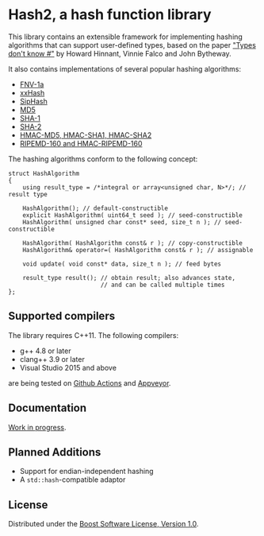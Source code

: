 # Hash2, a hash function library

This library contains an extensible framework for implementing
hashing algorithms that can support user-defined types, based on the paper
["Types don't know #"](http://www.open-std.org/jtc1/sc22/wg21/docs/papers/2014/n3980.html)
by Howard Hinnant, Vinnie Falco and John Bytheway.

It also contains implementations of several popular hashing algorithms:

* [FNV-1a](https://en.wikipedia.org/wiki/Fowler%E2%80%93Noll%E2%80%93Vo_hash_function)
* [xxHash](https://cyan4973.github.io/xxHash/)
* [SipHash](https://en.wikipedia.org/wiki/SipHash)
* [MD5](https://tools.ietf.org/html/rfc1321)
* [SHA-1](https://tools.ietf.org/html/rfc3174)
* [SHA-2](https://tools.ietf.org/html/rfc6234)
* [HMAC-MD5, HMAC-SHA1, HMAC-SHA2](https://tools.ietf.org/html/rfc2104)
* [RIPEMD-160 and HMAC-RIPEMD-160](https://homes.esat.kuleuven.be/%7Ebosselae/ripemd160.html)

The hashing algorithms conform to the following concept:

```
struct HashAlgorithm
{
    using result_type = /*integral or array<unsigned char, N>*/; // result type

    HashAlgorithm(); // default-constructible
    explicit HashAlgorithm( uint64_t seed ); // seed-constructible
    HashAlgorithm( unsigned char const* seed, size_t n ); // seed-constructible

    HashAlgorithm( HashAlgorithm const& r ); // copy-constructible
    HashAlgorithm& operator=( HashAlgorithm const& r ); // assignable

    void update( void const* data, size_t n ); // feed bytes

    result_type result(); // obtain result; also advances state,
                          // and can be called multiple times
};
```

## Supported compilers

The library requires C++11. The following compilers:

* g++ 4.8 or later
* clang++ 3.9 or later
* Visual Studio 2015 and above

are being tested on [Github Actions](https://github.com/pdimov/hash2/actions/) and [Appveyor](https://ci.appveyor.com/project/pdimov/hash2/).

## Documentation

[Work in progress](https://pdimov.github.io/hash2/).

## Planned Additions

* Support for endian-independent hashing
* A `std::hash`-compatible adaptor

## License

Distributed under the [Boost Software License, Version 1.0](http://boost.org/LICENSE_1_0.txt).
